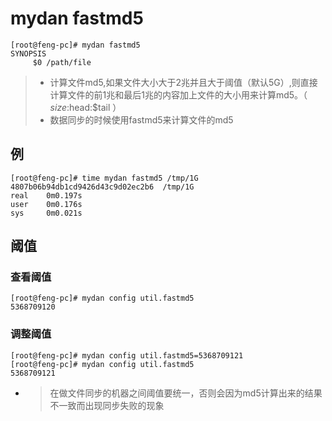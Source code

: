# mydan fastmd5
```
[root@feng-pc]# mydan fastmd5
SYNOPSIS
     $0 /path/file

```
> * 计算文件md5,如果文件大小大于2兆并且大于阈值（默认5G）,则直接计算文件的前1兆和最后1兆的内容加上文件的大小用来计算md5。（ $size:$head:$tail ）
> * 数据同步的时候使用fastmd5来计算文件的md5

## 例
```
[root@feng-pc]# time mydan fastmd5 /tmp/1G
4807b06b94db1cd9426d43c9d02ec2b6  /tmp/1G
real    0m0.197s
user    0m0.176s
sys     0m0.021s
```

## 阈值

### 查看阈值
```
[root@feng-pc]# mydan config util.fastmd5
5368709120
```

### 调整阈值
```
[root@feng-pc]# mydan config util.fastmd5=5368709121
[root@feng-pc]# mydan config util.fastmd5
5368709121
```

* > 在做文件同步的机器之间阈值要统一，否则会因为md5计算出来的结果不一致而出现同步失败的现象
